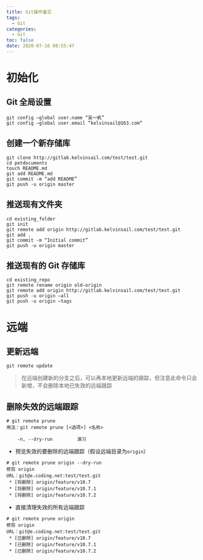 ```yaml
---
title: Git操作备忘
tags:
  - Git
categories:
  - Git
toc: false
date: 2020-07-16 08:55:47
---
```



# 初始化
## Git 全局设置
```
git config –global user.name “吴一帆”
git config –global user.email “kelvinsail@163.com“
```

## 创建一个新存储库
```
git clone http://gitlab.kelvinsail.com/test/test.git
cd petdocuments
touch README.md
git add README.md
git commit -m “add README”
git push -u origin master
```

## 推送现有文件夹

```
cd existing_folder
git init
git remote add origin http://gitlab.kelvinsail.com/test/test.git
git add .
git commit -m “Initial commit”
git push -u origin master
```

## 推送现有的 Git 存储库
```
cd existing_repo
git remote rename origin old-origin
git remote add origin http://gitlab.kelvinsail.com/test/test.git
git push -u origin –all
git push -u origin –tags
```

# 远端
## 更新远端

```
git remote update
```
> 在远端创建新的分支之后，可以再本地更新远端的跟踪，但注意此命令只会新增，不会删除本地已失效的远端跟踪

## 删除失效的远端跟踪
```
# git remote prune       
用法：git remote prune [<选项>] <名称>

    -n, --dry-run         演习
```

- 预览失效的要删除的远端跟踪（假设远端目录为`origin`） 

```
# git remote prune origin --dry-run
修剪 origin
URL：git@e.coding.net:test/test.git
 * [将删除] origin/feature/v10.7
 * [将删除] origin/feature/v10.7.1
 * [将删除] origin/feature/v10.7.2
```

- 直接清理失效的所有远端跟踪

```
# git remote prune origin          
修剪 origin
URL：git@e.coding.net:test/test.git
 * [已删除] origin/feature/v10.7
 * [已删除] origin/feature/v10.7.1
 * [已删除] origin/feature/v10.7.2
```